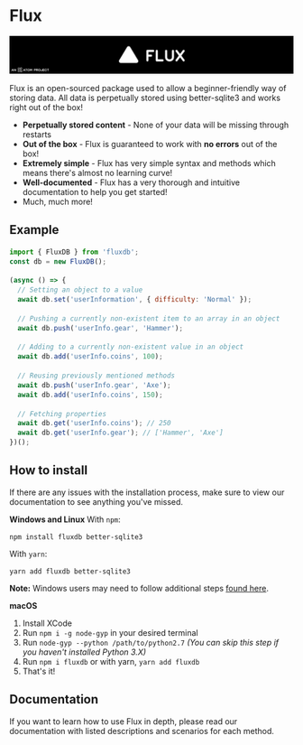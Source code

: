 # Flux
![Flux](./src/assets/image_2022-02-21_110116.png)

Flux is an open-sourced package used to allow a beginner-friendly way of storing data. All data is perpetually stored using better-sqlite3 and works right out of the box!
- **Perpetually stored content** - None of your data will be missing through restarts
- **Out of the box** - Flux is guaranteed to work with **no errors** out of the box!
- **Extremely simple** - Flux has very simple syntax and methods which means there's almost no learning curve!
- **Well-documented** - Flux has a very thorough and intuitive documentation to help you get started!
- Much, much more!

## Example
```js
import { FluxDB } from 'fluxdb';
const db = new FluxDB();

(async () => {
  // Setting an object to a value
  await db.set('userInformation', { difficulty: 'Normal' });

  // Pushing a currently non-existent item to an array in an object
  await db.push('userInfo.gear', 'Hammer');

  // Adding to a currently non-existent value in an object
  await db.add('userInfo.coins', 100);

  // Reusing previously mentioned methods
  await db.push('userInfo.gear', 'Axe');
  await db.add('userInfo.coins', 150);

  // Fetching properties
  await db.get('userInfo.coins'); // 250
  await db.get('userInfo.gear'); // ['Hammer', 'Axe']
})();
```

## How to install
If there are any issues with the installation process, make sure to view our documentation to see anything you've missed.

**Windows and Linux**
With `npm`:
```
npm install fluxdb better-sqlite3
```
With `yarn`:
```
yarn add fluxdb better-sqlite3
```
**Note:** Windows users may need to follow additional steps [found here](https://flux.atomdev.cf).

**macOS**
1. Install XCode
2. Run `npm i -g node-gyp` in your desired terminal
3. Run `node-gyp --python /path/to/python2.7` *(You can skip this step if you haven't installed Python 3.X)*
4. Run `npm i fluxdb` or with yarn, `yarn add fluxdb`
5. That's it!

## Documentation
If you want to learn how to use Flux in depth, please read our documentation with listed descriptions and scenarios for each method.
